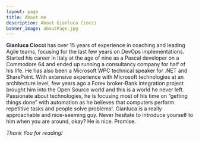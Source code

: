 ```yaml
---
layout: page
title: About me
description: About Gianluca Ciocci
banner_image: aboutPage.jpg
---
```


**Gianluca Ciocci** has over 15 years of experience in coaching and leading Agile teams, focusing for the last few years on DevOps implementations. 
Started his career in Italy at the age of nine as a Pascal developer on a Commodore 64 and ended up running a consultancy company for half of his life. He has also been a Microsoft WPC technical speaker for .NET and SharePoint. With extensive experience with Microsoft technologies at an architecture level, few years ago a Forex broker-Bank integration project brought him into the Open Source world and this is a world he never left. Passionate about technologies, he is focusing most of his time on “getting things done” with automation as he believes that computers perform repetitive tasks and people solve problems!.
Gianluca is a really approachable and nice-seeming guy. 
Never hesitate to introduce yourself to him when you are around, okay? He is nice. Promise.



*Thank You for reading!*


